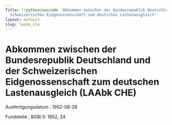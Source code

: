 ```yaml
---
Title: !!python/unicode 'Abkommen zwischen der Bundesrepublik Deutschland und der
  Schweizerischen Eidgenossenschaft zum deutschen Lastenausgleich'
layout: default
slug: laabk_che
---
```


# Abkommen zwischen der Bundesrepublik Deutschland und der Schweizerischen Eidgenossenschaft zum deutschen Lastenausgleich (LAAbk CHE)

Ausfertigungsdatum
:   1952-08-26

Fundstelle
:   BGBl II: 1952, 24

